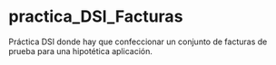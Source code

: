 # practica_DSI_Facturas
Práctica DSI donde hay que confeccionar un conjunto de facturas de prueba para una hipotética aplicación.
